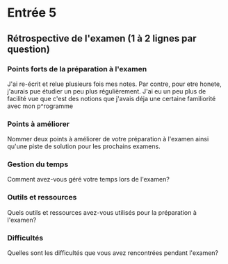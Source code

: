 # Entrée 5
## Rétrospective de l'examen (1 à 2 lignes par question)

### Points forts de la préparation à l'examen
J'ai re-écrit et relue plusieurs fois mes notes. Par contre, pour etre honete, j'aurais pue étudier un peu plus régulièrement. J'ai eu un peu plus de facilité vue que c'est des notions que j'avais déja une certaine familiorité avec mon p^rogramme   

### Points à améliorer
Nommer deux points à améliorer de votre préparation à l'examen ainsi qu'une piste de solution pour les prochains examens. 

### Gestion du temps
Comment avez-vous géré votre temps lors de l'examen?

### Outils et ressources
Quels outils et ressources avez-vous utilisés pour la préparation à l'examen?

### Difficultés
Quelles sont les difficultés que vous avez rencontrées pendant l'examen?


